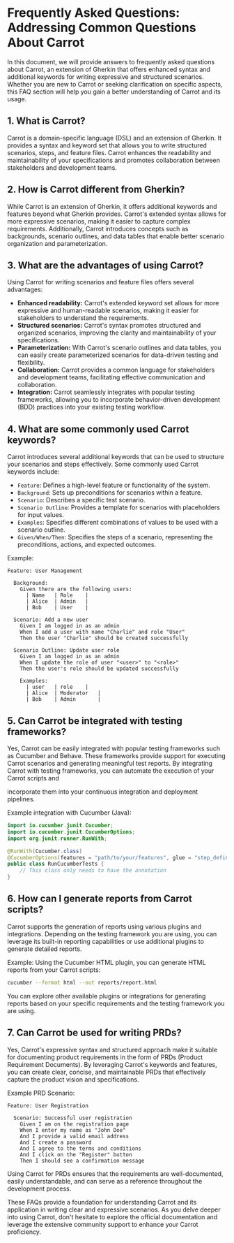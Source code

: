 # Frequently Asked Questions: Addressing Common Questions About Carrot

In this document, we will provide answers to frequently asked questions about Carrot, an extension of Gherkin that offers enhanced syntax and additional keywords for writing expressive and structured scenarios. Whether you are new to Carrot or seeking clarification on specific aspects, this FAQ section will help you gain a better understanding of Carrot and its usage.

## 1. What is Carrot?

Carrot is a domain-specific language (DSL) and an extension of Gherkin. It provides a syntax and keyword set that allows you to write structured scenarios, steps, and feature files. Carrot enhances the readability and maintainability of your specifications and promotes collaboration between stakeholders and development teams.

## 2. How is Carrot different from Gherkin?

While Carrot is an extension of Gherkin, it offers additional keywords and features beyond what Gherkin provides. Carrot's extended syntax allows for more expressive scenarios, making it easier to capture complex requirements. Additionally, Carrot introduces concepts such as backgrounds, scenario outlines, and data tables that enable better scenario organization and parameterization.

## 3. What are the advantages of using Carrot?

Using Carrot for writing scenarios and feature files offers several advantages:
- **Enhanced readability:** Carrot's extended keyword set allows for more expressive and human-readable scenarios, making it easier for stakeholders to understand the requirements.
- **Structured scenarios:** Carrot's syntax promotes structured and organized scenarios, improving the clarity and maintainability of your specifications.
- **Parameterization:** With Carrot's scenario outlines and data tables, you can easily create parameterized scenarios for data-driven testing and flexibility.
- **Collaboration:** Carrot provides a common language for stakeholders and development teams, facilitating effective communication and collaboration.
- **Integration:** Carrot seamlessly integrates with popular testing frameworks, allowing you to incorporate behavior-driven development (BDD) practices into your existing testing workflow.

## 4. What are some commonly used Carrot keywords?

Carrot introduces several additional keywords that can be used to structure your scenarios and steps effectively. Some commonly used Carrot keywords include:
- `Feature`: Defines a high-level feature or functionality of the system.
- `Background`: Sets up preconditions for scenarios within a feature.
- `Scenario`: Describes a specific test scenario.
- `Scenario Outline`: Provides a template for scenarios with placeholders for input values.
- `Examples`: Specifies different combinations of values to be used with a scenario outline.
- `Given/When/Then`: Specifies the steps of a scenario, representing the preconditions, actions, and expected outcomes.

Example:
```gherkin
Feature: User Management

  Background:
    Given there are the following users:
      | Name   | Role    |
      | Alice  | Admin   |
      | Bob    | User    |

  Scenario: Add a new user
    Given I am logged in as an admin
    When I add a user with name "Charlie" and role "User"
    Then the user "Charlie" should be created successfully

  Scenario Outline: Update user role
    Given I am logged in as an admin
    When I update the role of user "<user>" to "<role>"
    Then the user's role should be updated successfully

    Examples:
      | user   | role    |
      | Alice  | Moderator   |
      | Bob    | Admin       |
```

## 5. Can Carrot be integrated with testing frameworks?

Yes, Carrot can be easily integrated with popular testing frameworks such as Cucumber and Behave. These frameworks provide support for executing Carrot scenarios and generating meaningful test reports. By integrating Carrot with testing frameworks, you can automate the execution of your Carrot scripts and

 incorporate them into your continuous integration and deployment pipelines.

Example integration with Cucumber (Java):
```java
import io.cucumber.junit.Cucumber;
import io.cucumber.junit.CucumberOptions;
import org.junit.runner.RunWith;

@RunWith(Cucumber.class)
@CucumberOptions(features = "path/to/your/features", glue = "step_definitions")
public class RunCucumberTests {
    // This class only needs to have the annotation
}
```

## 6. How can I generate reports from Carrot scripts?

Carrot supports the generation of reports using various plugins and integrations. Depending on the testing framework you are using, you can leverage its built-in reporting capabilities or use additional plugins to generate detailed reports.

Example: Using the Cucumber HTML plugin, you can generate HTML reports from your Carrot scripts:
```bash
cucumber --format html --out reports/report.html
```

You can explore other available plugins or integrations for generating reports based on your specific requirements and the testing framework you are using.

## 7. Can Carrot be used for writing PRDs?

Yes, Carrot's expressive syntax and structured approach make it suitable for documenting product requirements in the form of PRDs (Product Requirement Documents). By leveraging Carrot's keywords and features, you can create clear, concise, and maintainable PRDs that effectively capture the product vision and specifications.

Example PRD Scenario:
```gherkin
Feature: User Registration

  Scenario: Successful user registration
    Given I am on the registration page
    When I enter my name as "John Doe"
    And I provide a valid email address
    And I create a password
    And I agree to the terms and conditions
    And I click on the "Register" button
    Then I should see a confirmation message
```

Using Carrot for PRDs ensures that the requirements are well-documented, easily understandable, and can serve as a reference throughout the development process.

These FAQs provide a foundation for understanding Carrot and its application in writing clear and expressive scenarios. As you delve deeper into using Carrot, don't hesitate to explore the official documentation and leverage the extensive community support to enhance your Carrot proficiency.